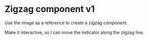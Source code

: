 # Zigzag component v1

Use the image as a reference to create a zigzag component.

Make it interactive, so I can move the indicator along the zigzag line.

